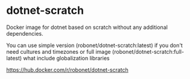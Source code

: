 # dotnet-scratch
Docker image for dotnet based on scratch without any additional dependencies.

You can use simple version (robonet/dotnet-scratch:latest) if you don't need cultures and timezones or full image (robonet/dotnet-scratch:full-latest) what include globalization libraries

https://hub.docker.com/r/robonet/dotnet-scratch
